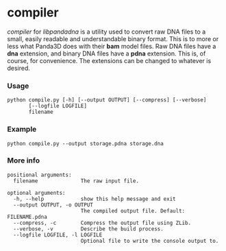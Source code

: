 compiler
========
_compiler_ for _libpandadna_ is a utility used to convert raw DNA files to a small, easily readable and understandable binary format. This is to more or less what Panda3D does with their **bam** model files. Raw DNA files have a **dna** extension, and binary DNA files have a **pdna** extension. This is, of course, for convenience. The extensions can be changed to whatever is desired.

### Usage ###
    python compile.py [-h] [--output OUTPUT] [--compress] [--verbose]
           [--logfile LOGFILE]
           filename

### Example ###
    python compile.py --output storage.pdna storage.dna

### More info ###
    positional arguments:
      filename              The raw input file.

    optional arguments:
      -h, --help            show this help message and exit
      --output OUTPUT, -o OUTPUT
                            The compiled output file. Default: FILENAME.pdna
      --compress, -c        Compress the output file using ZLib.
      --verbose, -v         Describe the build process.
      --logfile LOGFILE, -l LOGFILE
                            Optional file to write the console output to.
